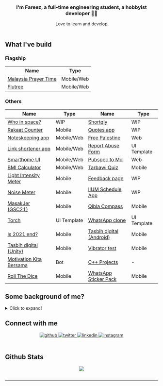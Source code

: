### <div align="center">I'm Fareez, a full-time engineering student, a hobbyist developer 👨‍💻 </div>

<div align="center">Love to learn and develop</div>

<br/>

## What I've build

### Flagship

| Name                                                                          | Type       |
| ----------------------------------------------------------------------------- | ---------- |
| [Malaysia Prayer Time](https://github.com/iqfareez/app_waktu_solat_malaysia/) | Mobile/Web |
| [Flutree](https://github.com/iqfareez/linktree-clone-flutter)                 | Mobile/Web |

### Others

| Name                                                                                 | Type        | Name                                                                                  | Type        |
| ------------------------------------------------------------------------------------ | ----------- | ------------------------------------------------------------------------------------- | ----------- |
| [Who in space?](https://github.com/iqfareez/people_in_space)                         | WIP         | [Shortqly](https://github.com/iqfareez/shortqly)                                      | WIP         |
| [Rakaat Counter](https://github.com/iqfareez/rakaat_counter)                         | Mobile      | [Quotes app](https://github.com/iqfareez/flutter_quotes)                              | WIP         |
| [Noteskeeping app](https://github.com/iqfareez/flutnotes)                            | Mobile/Web  | [Free Palestine](https://github.com/iqfareez/free_palestine)                          | Web         |
| [Link shortener app](https://github.com/iqfareez/shortqly)                           | Mobile/Web  | [Report Abuse Form](https://github.com/iqfareez/google_report_abuse)                  | UI Template  |
| [Smarthome UI](https://github.com/iqfareez/smarthome_ui_flutter)                     | Mobile/Web  | [Pubspec to Md](https://github.com/iqfareez/pubspec_to_md)                            | Web         |
| [BMI Calculator](https://github.com/iqfareez/bmi_calculator-Flutter)                 | Mobile/Web  | [Tarbawi Quiz](https://github.com/iqfareez/Tarbawi-2.0-quiz-Unity)                    | Mobile      |
| [Light Intensity Meter](https://github.com/iqfareez/light_lux_flutter)               | Mobile      | [Feedback page](https://github.com/iqfareez/flutter_feedback_ui_by_neecoder_x)        | WIP         |
| [Noise Meter](https://github.com/iqfareez/noise_meter_flutter)                       | Mobile      | [IIUM Schedule App](https://github.com/iqfareez/flutter_iium_schedule)                | WIP         |
| [MasakJer (GSC21)](https://github.com/iqfareez/flutter_sc_masakjer)                  | Mobile      | [Qibla Compass](https://github.com/iqfareez/qiblah_flutter)                           | Mobile      |
| [Torch](https://github.com/iqfareez/flut_torch)                                      | UI Template | [WhatsApp clone](https://github.com/iqfareez/wa_clone_ui_flutter)                     | UI Template |
| [Is 2021 end?](https://github.com/iqfareez/Is-2020-end)                              | Mobile      | [Tasbih digital (Android)](https://github.com/iqfareez/Tasbih-Digital-Android)        | Mobile      |
| [Tasbih digital (Unity)](https://github.com/iqfareez/Tasbih-Digital-Unity)           | Mobile      | [Vibrator test](https://github.com/iqfareez/Vibrator-PhoneTest-Unity)                 | Mobile      |
| [Motivation Kita Bersama](https://github.com/iqfareez/motivation-quote-bot-Telegram) | Bot         | [C++ Projects](https://github.com/iqfareez/cpp_Project)                               | -      |
| [Roll The Dice](https://github.com/iqfareez/Roll-Dice-Unity)                         | Mobile      | [WhatsApp Sticker Pack](https://github.com/iqfareez/Android-my-WhatsApp-Sticker) | Mobile      |

## Some background of me?

<details>
    <summary>Click to expand!</summary>

Alright here we go:

- First programming language that I learn is javascript when I was in primary-secondary school [iirc](https://www.dictionary.com/browse/iirc#:~:text=IIRC%20is%20an%20internet%20abbreviation,not%20be%20100%25%20sure%20of.). That time I just get access to Internet so I stumble scross [Khan Academy](https://www.khanacademy.org/) where I started learning math and programming. I didn't manage to finish the whole course because it's boring hahahah
- In form 4, when I in MRSM, we have subject called Computer Science iirc. We learn on Visual Basic .NET. Subjek paling favourite tapi kelas seminggu sekali je, pastu kdg2 cikgu tk masuk arghdgh. Lps tu cikgu ganti amik alih. Lagi pishangg hahaa.
- In CFS / Asasi IIUM, we learn C. Then, in first year degree we learn C++. Dua2 ni menarik and markah alhamdulillah gempak hhaha
- My first app was [Malaysian WhatsApp Sticker packs](https://play.google.com/store/apps/details?id=com.sticker.WAMalaysianStickers).Urm, why that app? At that time, I have 0 knowledge of Android (native) app development. Still, WhatsApp has its official [source code](https://github.com/WhatsApp/stickers), so I yoink the code, replaces all assets, and boom. Yea, that my first baby step in development.
- I am also starting Unity game development after watching [Dani's video](https://www.youtube.com/watch?v=HPmD9I2b7L8). I feel like, "Waa, that's cool." And yea, I found many tutorials online that keep boosting my motivation into development. I released quite a few apps with Unity (yea, apps, not games, hehe). The sad part is now I'm stopped developing with Unity. Perhaps one day I'll come back, who knows.
- Ok far, I developed most of my apps in Flutter. So, why I choose [Flutter](https://flutter.dev/)? Tbh idk. Perhaps Flutter community in growing fast. Peoples start using it so why don't I try it, right? Things Flutter can do over native is ability to publish app for multiple platforms, eg: Android, Web and Desktop. I consider Flutter and Dart is quite easy to learmn and it is definitely suitable for beginner.
- I wouldn't say I liked web development that much; to be honest, it is somewhat dull and hard to learn for me. Nah, I'm unsure about it. It has a wide-range to tech stack used right now (Tailwinds, bootstrap, vue bla bla). Right now I'm following this [tutorial](https://www.youtube.com/playlist?list=PLC3y8-rFHvwgg3vaYJgHGnModB54rxOk3) on React.
- So what next? Currently busy in doing assignments/homeworks 😅

  </details>

## Connect with me

<div align="center">
<a href="https://github.com/iqfareez" target="_blank">
<img src=https://img.shields.io/badge/github-%2324292e.svg?&style=for-the-badge&logo=github&logoColor=white alt=github style="margin-bottom: 5px;" />
</a>
<a href="https://twitter.com/iqfareez" target="_blank">
<img src=https://img.shields.io/badge/twitter-%2300acee.svg?&style=for-the-badge&logo=twitter&logoColor=white alt=twitter style="margin-bottom: 5px;" />
</a>
<a href="https://linkedin.com/in/iqfareez" target="_blank">
<img src=https://img.shields.io/badge/linkedin-%231E77B5.svg?&style=for-the-badge&logo=linkedin&logoColor=white alt=linkedin style="margin-bottom: 5px;" />
</a>
<a href="https://instagram.com/iqfareez" target="_blank">
<img src=https://img.shields.io/badge/instagram-%23000000.svg?&style=for-the-badge&logo=instagram&logoColor=white alt=instagram style="margin-bottom: 5px;" />
</a>  
</div>

<br/>

## Github Stats

<div align="center"><img src="https://github-readme-stats.vercel.app/api?username=iqfareez&show_icons=true&count_private=true" align="center" /></div>
<br />

---

<!-- <div align="center">Generated using <a href="https://profilinator.rishav.dev/" target="_blank">Github Profilinator</a></div> -->
